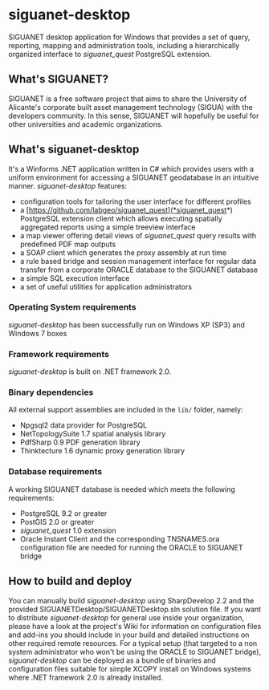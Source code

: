 siguanet-desktop
================

SIGUANET desktop application for Windows that provides a set of query, reporting, mapping and administration tools, including a hierarchically organized interface to *siguanet_quest* PostgreSQL extension.

## What's SIGUANET?
SIGUANET is a free software project that aims to share the University of Alicante's corporate built asset management technology (SIGUA) with the developers community.
In this sense, SIGUANET will hopefully be useful for other universities and academic organizations.

## What's siguanet-desktop
It's a Winforms .NET application written in C# which provides users with a uniform environment for accessing a SIGUANET geodatabase in an intuitive manner.
*siguanet-desktop* features:
* configuration tools for tailoring the user interface for different profiles
* a [https://github.com/labgeo/siguanet_quest](*siguanet_quest*) PostgreSQL extension client which allows executing spatially aggregated reports using a simple treeview interface
* a map viewer offering detail views of *siguanet_quest* query results with predefined PDF map outputs
* a SOAP client which generates the proxy assembly at run time
* a rule based bridge and session management interface for regular data transfer from a corporate ORACLE database to the SIGUANET database
* a simple SQL execution interface
* a set of useful utilities for application administrators

### Operating System requirements
*siguanet-desktop* has been successfully run on Windows XP (SP3) and Windows 7 boxes

### Framework requirements
*siguanet-desktop* is built on .NET framework 2.0.

### Binary dependencies
All external support assemblies are included in the `lib/` folder, namely:
* Npgsql2 data provider for PostgreSQL
* NetTopologySuite 1.7 spatial analysis library
* PdfSharp 0.9 PDF generation library
* Thinktecture 1.6 dynamic proxy generation library

### Database requirements
A working SIGUANET database is needed which meets the following requirements:
* PostgreSQL 9.2 or greater
* PostGIS 2.0 or greater
* *siguanet_quest* 1.0 extension
* Oracle Instant Client and the corresponding TNSNAMES.ora configuration file are needed for running the ORACLE to SIGUANET bridge

## How to build and deploy
You can manually build  *siguanet-desktop* using SharpDevelop 2.2 and the provided SIGUANETDesktop/SIGUANETDesktop.sln solution file. If you want to distribute *siguanet-desktop* for general use inside your organization, please have a look at the project's Wiki for information on configuration files and add-ins you should include in your build and detailed instructions on other required remote resources. For a typical setup (that targeted to a non system administrator who won't be using the ORACLE to SIGUANET bridge), *siguanet-desktop* can be deployed as a bundle of binaries and configuration files suitable for simple XCOPY install on Windows systems where .NET framework 2.0 is already installed.
